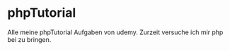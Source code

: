 # phpTutorial
Alle meine phpTutorial Aufgaben von udemy. 
Zurzeit versuche ich mir php bei zu bringen.
